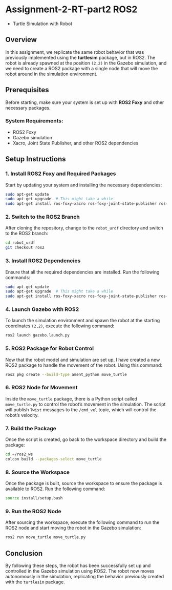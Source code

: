 # Assignment-2-RT-part2 ROS2
- Turtle Simulation with Robot

## Overview

In this assignment, we replicate the same robot behavior that was previously implemented using the **turtlesim** package, but in ROS2. The robot is already spawned at the position `(2,2)` in the Gazebo simulation, and we need to create a ROS2 package with a single node that will move the robot around in the simulation environment.

## Prerequisites

Before starting, make sure your system is set up with **ROS2 Foxy** and other necessary packages.

### System Requirements:
- ROS2 Foxy
- Gazebo simulation
- Xacro, Joint State Publisher, and other ROS2 dependencies

## Setup Instructions

### 1. Install ROS2 Foxy and Required Packages

Start by updating your system and installing the necessary dependencies:

```bash
sudo apt-get update
sudo apt-get upgrade  # This might take a while
sudo apt-get install ros-foxy-xacro ros-foxy-joint-state-publisher ros-foxy-gazebo
```
### 2. Switch to the ROS2 Branch

After cloning the repository, change to the `robot_urdf` directory and switch to the ROS2 branch:

```bash
cd robot_urdf
git checkout ros2
```
### 3. Install ROS2 Dependencies

Ensure that all the required dependencies are installed. Run the following commands:

```bash
sudo apt-get update
sudo apt-get upgrade  # This might take a while
sudo apt-get install ros-foxy-xacro ros-foxy-joint-state-publisher ros-foxy-gazebo*
```
### 4. Launch Gazebo with ROS2

To launch the simulation environment and spawn the robot at the starting coordinates `(2,2)`, execute the following command:

```bash
ros2 launch gazebo.launch.py
```
### 5. ROS2 Package for Robot Control

Now that the robot model and simulation are set up, I have created a new ROS2 package to handle the movement of the robot. Using this command:

```bash
ros2 pkg create --build-type ament_python move_turtle
```
### 6. ROS2 Node for Movement

Inside the `move_turtle` package, there is  a Python script called `move_turtle.py` to control the robot’s movement in the simulation. The script will publish `Twist` messages to the `/cmd_vel` topic, which will control the robot’s velocity.

### 7. Build the Package

Once the script is created, go back to the workspace directory and build the package:

```bash
cd ~/ros2_ws
colcon build --packages-select move_turtle
```
### 8. Source the Workspace

Once the package is built, source the workspace to ensure the package is available to ROS2. Run the following command:

```bash
source install/setup.bash
```
### 9. Run the ROS2 Node

After sourcing the workspace, execute the following command to run the ROS2 node and start moving the robot in the Gazebo simulation:

```bash
ros2 run move_turtle move_turtle.py
```
## Conclusion

By following these steps, the robot has been successfully set up and controlled in the Gazebo simulation using ROS2. The robot now moves autonomously in the simulation, replicating the behavior previously created with the `turtlesim` package.


